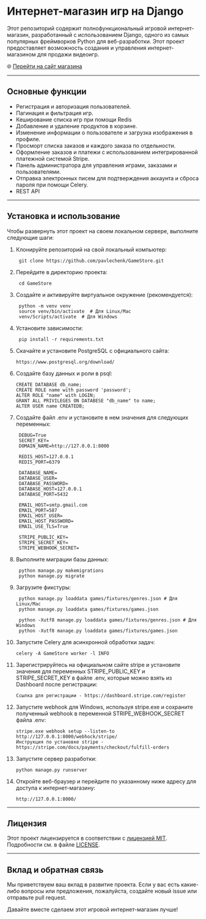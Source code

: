 # Интернет-магазин игр на Django
Этот репозиторий содержит полнофункциональный игровой интернет-магазин, разработанный с использованием Django, одного из самых популярных фреймворков Python для веб-разработки. Этот проект предоставляет возможность создания и управления интернет-магазином для продажи видеоигр.

🌐  [Перейти на сайт магазина](https://gamestore-server.online/)

___

## Основные функции

- Регистрация и авторизация пользователей.
- Пагинация и фильтрация игр.
- Кеширование списка игр при помощи Redis
- Добавление и удаление продуктов в корзине.
- Изменение информации о пользователе и загрузка изображения в профиле.
- Просморт списка заказов и каждого заказа по отдельности.
- Оформление заказов и платежи с использованием интегрированной платежной системой Stripe.
- Панель администратора для управления играми, заказами и пользователями.
- Отправка электронных писем для подтверждения аккаунта и сброса пароля при помощи Celery.
- REST API
  
___

## Установка и использование

Чтобы развернуть этот проект на своем локальном сервере, выполните следующие шаги:

1. Клонируйте репозиторий на свой локальный компьютер:
   
        git clone https://github.com/pavlechenk/GameStore.git

2. Перейдите в директорию проекта:
   
        cd GameStore

3. Создайте и активируйте виртуальное окружение (рекомендуется):
   
        python -m venv venv
        source venv/bin/activate  # Для Linux/Mac
        venv/Scripts/activate  # Для Windows

4. Установите зависимости:

        pip install -r requirements.txt

5. Скачайте и установите PostgreSQL с официального сайта:
   
       https://www.postgresql.org/download/
   
6. Создайте базу данных и роли в psql:

       CREATE DATABASE db_name;
       CREATE ROLE name with password 'password';
       ALTER ROLE "name" with LOGIN;
       GRANT ALL PRIVILEGES ON DATABESE "db_name" to name;
       ALTER USER name CREATEDB;

7. Создайте файл .env и установите в нем значения для следующих переменных:

        DEBUG=True
        SECRET_KEY=
        DOMAIN_NAME=http://127.0.0.1:8000
        
        REDIS_HOST=127.0.0.1
        REDIS_PORT=6379
        
        DATABASE_NAME=
        DATABASE_USER=
        DATABASE_PASSWORD=
        DATABASE_HOST=127.0.0.1
        DATABASE_PORT=5432
        
        EMAIL_HOST=smtp.gmail.com
        EMAIL_PORT=587
        EMAIL_HOST_USER=
        EMAIL_HOST_PASSWORD=
        EMAIL_USE_TLS=True
        
        STRIPE_PUBLIC_KEY=
        STRIPE_SECRET_KEY=
        STRIPE_WEBHOOK_SECRET=

8. Выполните миграции базы данных:
   
        python manage.py makemigrations
        python manage.py migrate
   
9. Загрузите фикстуры:

        python manage.py loaddata games/fixtures/genres.json # Для Linux/Mac
        python manage.py loaddata games/fixtures/games.json     

        python -Xutf8 manage.py loaddata games/fixtures/genres.json # Для Windows
        python -Xutf8 manage.py loaddata games/fixtures/games.json
   
10. Запустите Celery для асинхронной обработки задач:

        celery -A GameStore worker -l INFO

11. Зарегистрируйтесь на официальном сайте stripe и установите значения для переменных STRIPE_PUBLIC_KEY и STRIPE_SECRET_KEY в файле .env, которые можно взять из Dashboard после регистрации:

        Ссылка для регистрации - https://dashboard.stripe.com/register

12. Запустите webhook для Windows, используя stripe.exe и сохраните полученный webhook в переменной STRIPE_WEBHOOK_SECRET файла .env:
   
        stripe.exe webhook setup --listen-to http://127.0.0.1:8000/webhock/stripe/ 
        Инструкция по установке stripe - https://stripe.com/docs/payments/checkout/fulfill-orders

13. Запустите сервер разработки:
   
        python manage.py runserver

14. Откройте веб-браузер и перейдите по указанному ниже адресу для доступа к интернет-магазину:

        http://127.0.0.1:8000/

___

## Лицензия

Этот проект лицензируется в соответствии с [лицензией MIT](https://en.wikipedia.org/wiki/MIT_License). Подробности см. в файле [LICENSE](https://github.com/pavlechenk/GameStore/blob/main/LICENSE.txt).

___

## Вклад и обратная связь

Мы приветствуем ваш вклад в развитие проекта. Если у вас есть какие-либо вопросы или предложения, пожалуйста, создайте новый issue или отправьте pull request.

Давайте вместе сделаем этот игровой интернет-магазин лучше!
